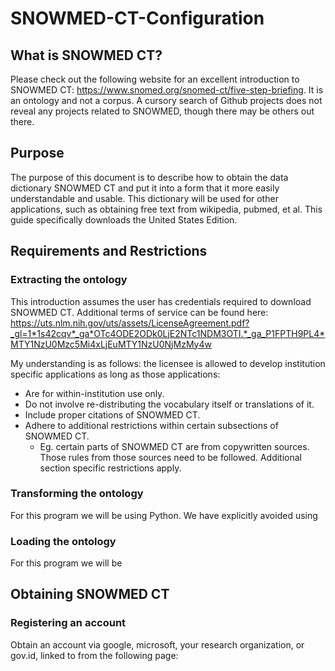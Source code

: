 # SNOWMED-CT-Configuration

## What is SNOWMED CT?

Please check out the following website for an excellent introduction to SNOWMED CT: https://www.snomed.org/snomed-ct/five-step-briefing. It is an ontology and not a corpus. A cursory search of Github projects does not reveal any projects related to SNOWMED, though there may be others out there.

## Purpose

  The purpose of this document is to describe how to obtain the data dictionary SNOWMED CT and put it into a form that it more easily understandable and usable. This dictionary will be used for other applications, such as obtaining free text from wikipedia, pubmed, et al. This guide specifically downloads the United States Edition. 


## Requirements and Restrictions

### Extracting the ontology
This introduction assumes the user has credentials required to download SNOWMED CT. Additional terms of service can be found here: 
https://uts.nlm.nih.gov/uts/assets/LicenseAgreement.pdf?_gl=1*1s42cqv*_ga*OTc4ODE2ODk0LjE2NTc1NDM3OTI.*_ga_P1FPTH9PL4*MTY1NzU0Mzc5Mi4xLjEuMTY1NzU0NjMzMy4w

My understanding is as follows: the licensee is allowed to develop institution specific applications as long as those applications:
  - Are for within-institution use only.
  - Do not involve re-distributing the vocabulary itself or translations of it.
  - Include proper citations of SNOWMED CT.
  - Adhere to additional restrictions within certain subsections of SNOWMED CT.
    - Eg. certain parts of SNOWMED CT are from copywritten sources. Those rules from those sources need to be followed. Additional section specific restrictions apply.

### Transforming the ontology
For this program we will be using Python. We have explicitly avoided using 

### Loading the ontology
For this program we will be 

## Obtaining SNOWMED CT

### Registering an account

Obtain an account via google, microsoft, your research organization, or gov.id, linked to from the following page:


